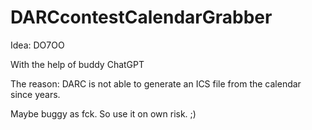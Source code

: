 # DARCcontestCalendarGrabber

Idea: DO7OO

With the help of buddy ChatGPT

The reason: DARC is not able to generate an ICS file from the calendar since years.

Maybe buggy as fck. So use it on own risk. ;)

